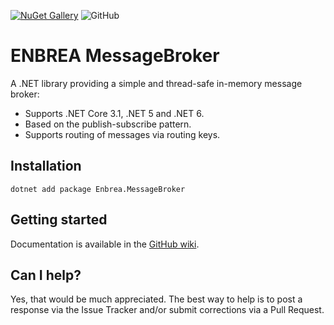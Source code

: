 [![NuGet Gallery](https://img.shields.io/badge/NuGet%20Gallery-enbrea.messagebroker-blue.svg)](https://www.nuget.org/packages/Enbrea.MessageBroker/)
![GitHub](https://img.shields.io/github/license/enbrea/enbrea.messagebroker)

# ENBREA MessageBroker

A .NET library providing a simple and thread-safe in-memory message broker:

+ Supports .NET Core 3.1, .NET 5 and .NET 6.
+ Based on the publish-subscribe pattern.
+ Supports routing of messages via routing keys.

## Installation

```
dotnet add package Enbrea.MessageBroker
```

## Getting started

Documentation is available in the [GitHub wiki](https://github.com/enbrea/enbrea.messagebroker/wiki).

## Can I help?

Yes, that would be much appreciated. The best way to help is to post a response via the Issue Tracker and/or submit corrections via a Pull Request.
